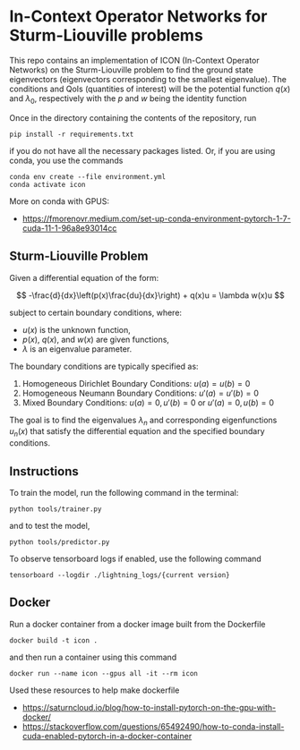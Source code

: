 # In-Context Operator Networks for Sturm-Liouville problems

This repo contains an implementation of ICON (In-Context Operator Networks) on the Sturm-Liouville problem to find the ground state eigenvectors (eigenvectors corresponding to the smallest eigenvalue). The conditions and QoIs (quantities of interest) will be the potential function $q(x)$ and $\lambda_0$, respectively with the $p$ and $w$ being the identity function

Once in the directory containing the contents of the repository, run
```
pip install -r requirements.txt
```
if you do not have all the necessary packages listed. Or, if you are using conda, you use the commands

```
conda env create --file environment.yml
conda activate icon
```

More on conda with GPUS:
 - https://fmorenovr.medium.com/set-up-conda-environment-pytorch-1-7-cuda-11-1-96a8e93014cc

## Sturm-Liouville Problem

Given a differential equation of the form:

$$ -\frac{d}{dx}\left(p(x)\frac{du}{dx}\right) + q(x)u = \lambda w(x)u $$

subject to certain boundary conditions, where:
- $u(x)$ is the unknown function,
- $p(x)$, $q(x)$, and $w(x)$ are given functions,
- $\lambda$ is an eigenvalue parameter.

The boundary conditions are typically specified as:
1. Homogeneous Dirichlet Boundary Conditions: $u(a) = u(b) = 0$
2. Homogeneous Neumann Boundary Conditions: $u'(a) = u'(b) = 0$
3. Mixed Boundary Conditions: $u(a) = 0, \, u'(b) = 0$ or $u'(a) = 0, \, u(b) = 0$

The goal is to find the eigenvalues $\lambda_n$ and corresponding eigenfunctions $u_n(x)$ that satisfy the differential equation and the specified boundary conditions. 

## Instructions 

To train the model, run the following command in the terminal:
```
python tools/trainer.py
```

and to test the model, 
```
python tools/predictor.py
```

To observe tensorboard logs if enabled, use the following command
```
tensorboard --logdir ./lightning_logs/{current version}
```


## Docker

Run a docker container from a docker image built from the Dockerfile  

```
docker build -t icon .
```

and then run a container using this command

```
docker run --name icon --gpus all -it --rm icon
```

Used these resources to help make dockerfile
 - https://saturncloud.io/blog/how-to-install-pytorch-on-the-gpu-with-docker/
 - https://stackoverflow.com/questions/65492490/how-to-conda-install-cuda-enabled-pytorch-in-a-docker-container

